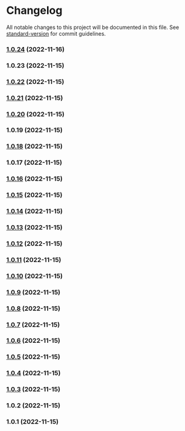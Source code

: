 # Changelog

All notable changes to this project will be documented in this file. See [standard-version](https://github.com/conventional-changelog/standard-version) for commit guidelines.

### [1.0.24](https://github.com/sasensi/workflow-playground/compare/v1.0.22...v1.0.24) (2022-11-16)

### 1.0.23 (2022-11-15)

### [1.0.22](https://github.com/sasensi/workflow-playground/compare/v1.0.21...v1.0.22) (2022-11-15)

### [1.0.21](https://github.com/sasensi/workflow-playground/compare/v1.0.20...v1.0.21) (2022-11-15)

### [1.0.20](https://github.com/sasensi/workflow-playground/compare/v1.0.19...v1.0.20) (2022-11-15)

### 1.0.19 (2022-11-15)

### [1.0.18](https://github.com/sasensi/workflow-playground/compare/v1.0.17...v1.0.18) (2022-11-15)

### 1.0.17 (2022-11-15)

### [1.0.16](https://github.com/sasensi/workflow-playground/compare/v1.0.15...v1.0.16) (2022-11-15)

### [1.0.15](https://github.com/sasensi/workflow-playground/compare/v1.0.14...v1.0.15) (2022-11-15)

### [1.0.14](https://github.com/sasensi/workflow-playground/compare/v1.0.13...v1.0.14) (2022-11-15)

### [1.0.13](https://github.com/sasensi/workflow-playground/compare/v1.0.12...v1.0.13) (2022-11-15)

### [1.0.12](https://github.com/sasensi/workflow-playground/compare/v1.0.11...v1.0.12) (2022-11-15)

### [1.0.11](https://github.com/sasensi/workflow-playground/compare/v1.0.10...v1.0.11) (2022-11-15)

### [1.0.10](https://github.com/sasensi/workflow-playground/compare/v1.0.9...v1.0.10) (2022-11-15)

### [1.0.9](https://github.com/sasensi/workflow-playground/compare/v1.0.8...v1.0.9) (2022-11-15)

### [1.0.8](https://github.com/sasensi/workflow-playground/compare/v1.0.7...v1.0.8) (2022-11-15)

### [1.0.7](https://github.com/sasensi/workflow-playground/compare/v1.0.6...v1.0.7) (2022-11-15)

### [1.0.6](https://github.com/sasensi/workflow-playground/compare/v1.0.5...v1.0.6) (2022-11-15)

### [1.0.5](https://github.com/sasensi/workflow-playground/compare/v1.0.4...v1.0.5) (2022-11-15)

### [1.0.4](https://github.com/sasensi/workflow-playground/compare/v1.0.3...v1.0.4) (2022-11-15)

### [1.0.3](https://github.com/sasensi/workflow-playground/compare/v1.0.2...v1.0.3) (2022-11-15)

### 1.0.2 (2022-11-15)

### 1.0.1 (2022-11-15)
